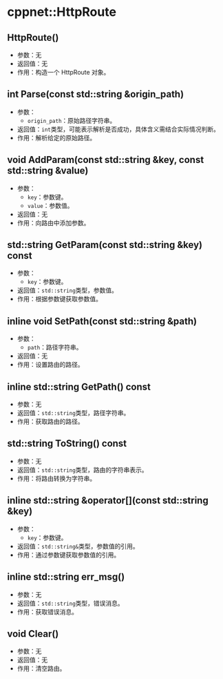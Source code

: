 # cppnet::HttpRoute
## HttpRoute()
- 参数：无
- 返回值：无
- 作用：构造一个 HttpRoute 对象。
## int Parse(const std::string &origin_path)
- 参数：
    - `origin_path`：原始路径字符串。
- 返回值：`int`类型，可能表示解析是否成功，具体含义需结合实际情况判断。
- 作用：解析给定的原始路径。
## void AddParam(const std::string &key, const std::string &value)
- 参数：
    - `key`：参数键。
    - `value`：参数值。
- 返回值：无
- 作用：向路由中添加参数。
## std::string GetParam(const std::string &key) const
- 参数：
    - `key`：参数键。
- 返回值：`std::string`类型，参数值。
- 作用：根据参数键获取参数值。
## inline void SetPath(const std::string &path)
- 参数：
    - `path`：路径字符串。
- 返回值：无
- 作用：设置路由的路径。
## inline std::string GetPath() const
- 参数：无
- 返回值：`std::string`类型，路径字符串。
- 作用：获取路由的路径。
## std::string ToString() const
- 参数：无
- 返回值：`std::string`类型，路由的字符串表示。
- 作用：将路由转换为字符串。
## inline std::string &operator[](const std::string &key)
- 参数：
    - `key`：参数键。
- 返回值：`std::string&`类型，参数值的引用。
- 作用：通过参数键获取参数值的引用。
## inline std::string err_msg()
- 参数：无
- 返回值：`std::string`类型，错误消息。
- 作用：获取错误消息。
## void Clear()
- 参数：无
- 返回值：无
- 作用：清空路由。
